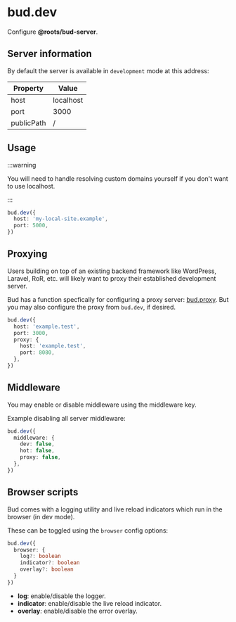 # bud.dev

Configure **@roots/bud-server**.

## Server information

By default the server is available in `development` mode at this address:

| Property   | Value     |
| ---------- | --------- |
| host       | localhost |
| port       | 3000      |
| publicPath | /         |

## Usage

:::warning

You will need to handle resolving custom domains yourself if you don't want to use localhost.

:::

```ts title='bud.config.js'
bud.dev({
  host: 'my-local-site.example',
  port: 5000,
})
```

## Proxying

Users building on top of an existing backend framework like WordPress, Laravel, RoR, etc. will likely want to proxy their established development server.

Bud has a function specfically for configuring a proxy server: [bud.proxy](/docs/bud.proxy). But you may also configure the proxy from `bud.dev`, if desired.

```ts title='bud.config.js'
bud.dev({
  host: 'example.test',
  port: 3000,
  proxy: {
    host: 'example.test',
    port: 8080,
  },
})
```

## Middleware

You may enable or disable middleware using the middleware key.

Example disabling all server middleware:

```ts title='bud.config.js'
bud.dev({
  middleware: {
    dev: false,
    hot: false,
    proxy: false,
  },
})
```

## Browser scripts

Bud comes with a logging utility and live reload indicators which run in the browser (in dev mode).

These can be toggled using the `browser` config options:

```ts title='bud.config.js'
bud.dev({
  browser: {
    log?: boolean
    indicator?: boolean
    overlay?: boolean
  }
})
```

- **log**: enable/disable the logger.
- **indicator**: enable/disable the live reload indicator.
- **overlay**: enable/disable the error overlay.
